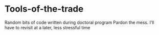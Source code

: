 # Tools-of-the-trade
Random bits of code written during doctoral program
Pardon the mess. I'll have to revisit at a later, less stressful time

